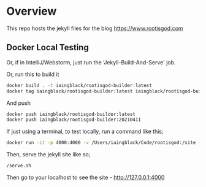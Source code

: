 # Overview

This repo hosts the jekyll files for the blog https://www.rootisgod.com

## Docker Local Testing

Or, if in IntelliJ/Webstorm, just run the 'Jekyll-Build-And-Serve' job.

Or, run this to build it

```bash
docker build . -t iaingblack/rootisgod-builder:latest
docker tag iaingblack/rootisgod-builder:latest iaingblack/rootisgod-builder:20210411
```

And push

```bash
docker push iaingblack/rootisgod-builder:latest
docker push iaingblack/rootisgod-builder:20210411
```

If just using a terminal, to test locally, run a command like this;

```bash
docker run -it -p 4000:4000 -v /Users/iaingblack/Code/rootisgod:/site --name jekyll iaingblack/rootisgod-builder:latest /bin/bash
```

Then, serve the jekyll site like so;

```bash
/serve.sh
```

Then go to your localhost to see the site - http://127.0.0.1:4000
